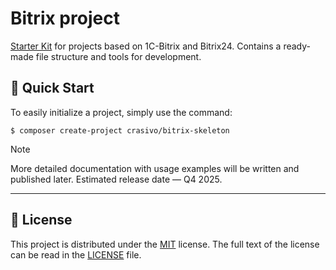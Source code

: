 Bitrix project
===

<u>Starter Kit</u> for projects based on 1C-Bitrix and Bitrix24.
Contains a ready-made file structure and tools for development.

## 🚀 Quick Start

To easily initialize a project, simply use the command:

```shell
$ composer create-project crasivo/bitrix-skeleton
```

> [!NOTE]
> More detailed documentation with usage examples will be written and published later.
> Estimated release date — Q4 2025.

---

## 📜 License

This project is distributed under the [MIT](https://en.wikipedia.org/wiki/MIT_License) license.
The full text of the license can be read in the [LICENSE](LICENSE) file.
